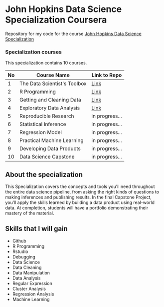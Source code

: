 # John Hopkins Data Science Specialization Coursera
Repository for my code for the course [John Hopkins Data Science Specialization](https://www.coursera.org/specializations/jhu-data-science) 


### Specialization courses
This specialization contains 10 courses.

No | Course Name | Link to Repo
--- | --- | --- |
1 | The Data Scientist's Toolbox  | [Link](https://github.com/benthecoder/JohnHopkinsDataScience/tree/main/1_DataScienceToolbox)
2 | R Programming | [Link](https://github.com/benthecoder/JohnHopkinsDataScience/tree/main/2_Rprogramming)
3 | Getting and Cleaning Data | [Link](https://github.com/benthecoder/JohnHopkinsDataScience/tree/main/3_Getting%26CleaningData)
4 | Exploratory Data Analysis | [Link](https://github.com/benthecoder/JohnHopkinsDataScience/tree/main/4_ExploratoryDataAnalysis)
5 | Reproducible Research | in progress...
6 | Statistical Inference | in progress...
7 | Regression Model | in progress...
8 | Practical Machine Learning | in progress...
9 | Developing Data Products | in progress...
10| Data Science Capstone | in progress...

## About the specialization
This Specialization covers the concepts and tools you'll need throughout the entire data science pipeline, from asking the right kinds of questions to making inferences and publishing results. In the final Capstone Project, you’ll apply the skills learned by building a data product using real-world data. At completion, students will have a portfolio demonstrating their mastery of the material.

## Skills that I will gain
* Github
* R Programming
* Rstudio
* Debugging
* Data Science
* Data Cleaning
* Data Manipulation
* Data Analysis
* Regular Expression
* Cluster Analysis
* Regression Analysis
* Machine Learning